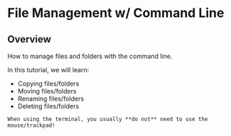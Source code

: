 # File Management w/ Command Line

## Overview

How to manage files and folders with the command line. 

In this tutorial, we will learn:

- Copying files/folders
- Moving files/folders
- Renaming files/folders
- Deleting files/folders

```{note}
When using the terminal, you usually **do not** need to use the mouse/trackpad! 
```


